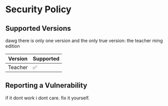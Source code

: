 # Security Policy

## Supported Versions

dawg there is only one version and the only true version: the teacher ming edition

| Version | Supported          |
| ------- | ------------------ |
| Teacher | :white_check_mark: |


## Reporting a Vulnerability
if it dont work i dont care. fix it yourself.
